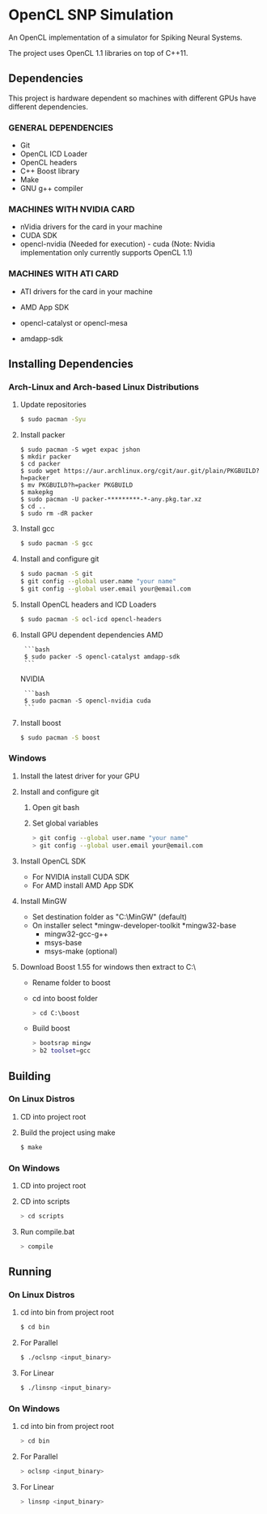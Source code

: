 # OpenCL SNP Simulation

An OpenCL implementation of a simulator for Spiking Neural Systems.

The project uses OpenCL 1.1 libraries on top of C++11.


Dependencies
------

This project is hardware dependent so machines with different GPUs have different dependencies.

### GENERAL DEPENDENCIES
- Git
- OpenCL ICD Loader
- OpenCL headers
- C++ Boost library
- Make
- GNU g++ compiler

### MACHINES WITH NVIDIA CARD
- nVidia drivers for the card in your machine
- CUDA SDK
- opencl-nvidia (Needed for execution) - cuda (Note: Nvidia implementation only currently supports OpenCL 1.1)

### MACHINES WITH ATI CARD
- ATI drivers for the card in your machine
- AMD App SDK

- opencl-catalyst or opencl-mesa
- amdapp-sdk

Installing Dependencies
------

### Arch-Linux and Arch-based Linux Distributions

1. Update repositories

	```bash
	$ sudo pacman -Syu
	```

2. Install packer

	```
	$ sudo pacman -S wget expac jshon
	$ mkdir packer
	$ cd packer
	$ sudo wget https://aur.archlinux.org/cgit/aur.git/plain/PKGBUILD?h=packer
	$ mv PKGBUILD?h=packer PKGBUILD
	$ makepkg
	$ sudo pacman -U packer-*********-*-any.pkg.tar.xz
	$ cd ..
	$ sudo rm -dR packer 
	```

3. Install gcc

	```bash
	$ sudo pacman -S gcc
	```

4. Install and configure git

	```bash
	$ sudo pacman -S git
	$ git config --global user.name "your name"
	$ git config --global user.email your@email.com
	```

5. Install OpenCL headers and ICD Loaders

	```	bash
	$ sudo pacman -S ocl-icd opencl-headers
	```

6. Install GPU dependent dependencies
	AMD

		```bash
		$ sudo packer -S opencl-catalyst amdapp-sdk
		```

	NVIDIA

		```bash
		$ sudo pacman -S opencl-nvidia cuda
		```

7. Install boost

	```bash
	$ sudo pacman -S boost
	```

### Windows

1. Install the latest driver for your GPU

2. Install and configure git

	1. Open git bash
	2. Set global variables
	
		```bash
		> git config --global user.name "your name"
		> git config --global user.email your@email.com
		```

3. Install OpenCL SDK

	* For NVIDIA install CUDA SDK
	* For AMD install AMD App SDK

4. Install MinGW

   * Set destination folder as "C:\MinGW" (default)
   * On installer select
      *mingw-developer-toolkit
      *mingw32-base
	  * mingw32-gcc-g++
	  * msys-base
	  * msys-make (optional)

5. Download Boost 1.55 for windows then extract to C:\

   * Rename folder to boost
   * cd into boost folder

		```bash
		> cd C:\boost
		```
   * Build boost
   
		```bash
		> bootsrap mingw
		> b2 toolset=gcc
		````

Building
------

### On Linux Distros

1. CD into project root

2. Build the project using make

	```bash
	$ make
	```

### On Windows 

1. CD into project root

2. CD into scripts
	
	```bash
	> cd scripts
	```

3. Run compile.bat
	
	```bash
	> compile
	```

Running
------

### On Linux Distros

1. cd into bin from project root

	```bash
	$ cd bin
	```

2. For Parallel

	```bash
	$ ./oclsnp <input_binary>
	```

3. For Linear
	
	```bash
	$ ./linsnp <input_binary>
	```

### On Windows

1. cd into bin from project root

	```bash
	> cd bin
	```

2. For Parallel

	```bash
	> oclsnp <input_binary>
	```

3. For Linear
	
	```bash
	> linsnp <input_binary>
	```